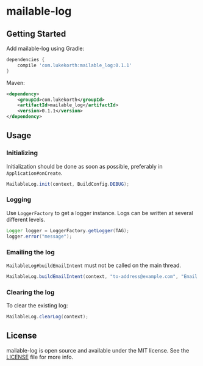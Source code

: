 mailable-log
============

## Getting Started

Add mailable-log using Gradle:

```groovy
dependencies {
    compile 'com.lukekorth:mailable_log:0.1.1'
}
```

Maven:

```xml
<dependency>
    <groupId>com.lukekorth</groupId>
    <artifactId>mailable_log</artifactId>
    <version>0.1.1</version>
</dependency>
```

## Usage

### Initializing

Initialization should be done as soon as possible, preferably in `Application#onCreate`.

```java
MailableLog.init(context, BuildConfig.DEBUG);
```

### Logging

Use `LoggerFactory` to get a logger instance. Logs can be written at several different levels.

```java
Logger logger = LoggerFactory.getLogger(TAG);
logger.error("message");
```

### Emailing the log

`MailableLog#buildEmailIntent` must not be called on the main thread.

```java
MailableLog.buildEmailIntent(context, "to-address@example.com", "Email Subject", "file-name.log", prependedStringInLog);
```

### Clearing the log

To clear the existing log:

```java
MailableLog.clearLog(context);
```

## License

mailable-log is open source and available under the MIT license. See the [LICENSE](LICENSE) file for more info.
